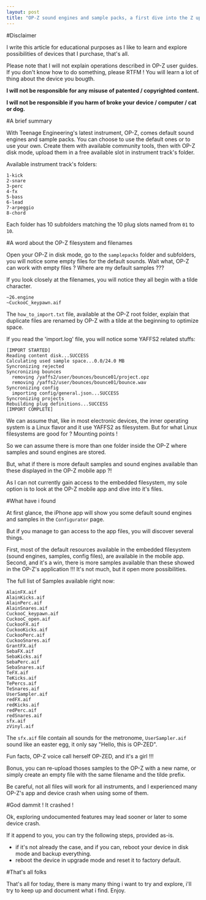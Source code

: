 ```yaml
---
layout: post
title: "OP-Z sound engines and sample packs, a first dive into the Z upside-down world"
---
```


#Disclaimer

I write this article for educational purposes as I like to learn and explore possibilities of devices that I purchase, that's all.

Please note that I will not explain operations described in OP-Z user guides. If you don't know how to do something, please RTFM !
You will learn a lot of thing about the device you bougth.

**I will not be responsible for any misuse of patented / copyrighted content.**

**I will not be responsible if you harm of broke your device / computer / cat or dog.**


#A brief summary

With Teenage Engineering's latest instrument, OP-Z, comes default sound engines and sample packs.
You can choose to use the default ones or to use your own. Create them with available community tools, then with OP-Z disk mode, upload them in a free available slot in instrument track's folder.

Available instrument track's folders:
```
1-kick
2-snare
3-perc
4-fx
5-bass
6-lead
7-arpeggio
8-chord
```

Each folder has 10 subfolders matching the 10 plug slots named from `01` to `10`.


#A word about the OP-Z filesystem and filenames

Open your OP-Z in disk mode, go to the `samplepacks` folder and subfolders, you will notice some empty files for the default sounds.
Wait what, OP-Z can work with empty files ? Where are my default samples ???

If you look closely at the filenames, you will notice they all begin with a tilde character.

```
~26.engine
~CuckooC_keypawn.aif
```

The `how_to_import.txt` file, available at the OP-Z root folder, explain that duplicate files are renamed by OP-Z with a tilde at the beginning to optimize space.

If you read the 'import.log' file, you will notice some YAFFS2 related stuffs:

```
[IMPORT STARTED]
Reading content disk...SUCCESS
Calculating used sample space...0.0/24.0 MB
Syncronizing rejected
Syncronizing bounces
  removing /yaffs2/user/bounces/bounce01/project.opz
  removing /yaffs2/user/bounces/bounce01/bounce.wav
Syncronizing config
  importing config/general.json...SUCCESS
Syncronizing projects
Rebuilding plug definitions...SUCCESS
[IMPORT COMPLETE]
```

We can assume that, like in most electronic devices, the inner operating system is a Linux flavor and it use YAFFS2 as filesystem. But for what Linux filesystems are good for ? Mounting points !

So we can assume there is more than one folder inside the OP-Z where samples and sound engines are stored.

But, what if there is more default samples and sound engines available than these displayed in the OP-Z mobile app ?!

As I can not currently gain access to the embedded filesystem, my sole option is to look at the OP-Z mobile app and dive into it's files.


#What have i found


At first glance, the iPhone app will show you some default sound engines and samples in the `Configurator` page.

But if you manage to gan access to the app files, you will discover several things.

First, most of the default resources  available in the embedded filesystem (sound engines, samples, config files), are available in the mobile app.
Second, and it's a win, there is more samples available than these showed in the OP-Z's application !!! It's not much, but it open more possibilities.

The full list of Samples available right now:

```
AlainFX.aif
AlainKicks.aif
AlainPerc.aif
AlainSnares.aif
CuckooC_keypawn.aif
CuckooC_open.aif
CuckooFX.aif
CuckooKicks.aif
CuckooPerc.aif
CuckooSnares.aif
GrantFX.aif
SebaFX.aif
SebaKicks.aif
SebaPerc.aif
SebaSnares.aif
TeFX.aif
TeKicks.aif
TePercs.aif
TeSnares.aif
UserSampler.aif
redFX.aif
redKicks.aif
redPerc.aif
redSnares.aif
sfx.aif
zVinyl.aif
```

The `sfx.aif` file contain all sounds for the metronome, `UserSampler.aif` sound like an easter egg, it only say "Hello, this is OP-ZED".

Fun facts, OP-Z voice call herself OP-ZED, and it's a girl !!!

Bonus, you can re-upload thoses samples to the OP-Z with a new name, or simply create an empty file with the same filename and the tilde prefix.

Be careful, not all files will work for all instruments, and I experienced many OP-Z's app and device crash when using some of them.


#God dammit ! It crashed !

Ok, exploring undocumented features may lead sooner or later to some device crash.

If it append to you, you can try the following steps, provided as-is.

- if it's not already the case, and if you can, reboot your device in disk mode and backup everything.
- reboot the device in upgrade mode and reset it to factory default.


#That's all folks

That's all for today, there is many many thing i want to try and explore, i'll try to keep up and document what i find.
Enjoy.

